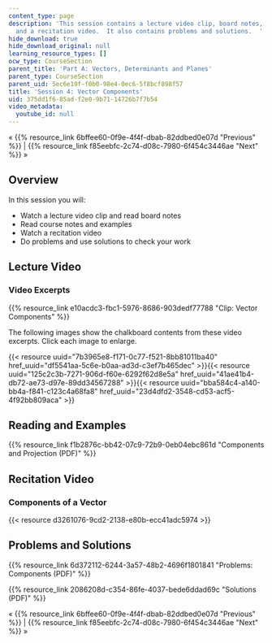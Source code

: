 ```yaml
---
content_type: page
description: 'This session contains a lecture video clip, board notes, readings, examples,
  and a recitation video.  It also contains problems and solutions.  '
hide_download: true
hide_download_original: null
learning_resource_types: []
ocw_type: CourseSection
parent_title: 'Part A: Vectors, Determinants and Planes'
parent_type: CourseSection
parent_uid: 5ec6e19f-f0b0-98e4-0ec6-5f8bcf898f57
title: 'Session 4: Vector Components'
uid: 375dd1f6-85ad-f2e0-9b71-14726b7f7b54
video_metadata:
  youtube_id: null
---
```


« {{% resource_link 6bffee60-0f9e-4f4f-dbab-82ddbed0e07d "Previous" %}} | {{% resource_link f85eebfc-2c74-d08c-7980-6f454c3446ae "Next" %}} »

Overview
--------

In this session you will:

*   Watch a lecture video clip and read board notes
*   Read course notes and examples
*   Watch a recitation video
*   Do problems and use solutions to check your work

Lecture Video
-------------

### Video Excerpts

{{% resource_link e10acdc3-fbc1-5976-8686-903dedf77788 "Clip: Vector Components" %}}

The following images show the chalkboard contents from these video excerpts. Click each image to enlarge.

{{< resource uuid="7b3965e8-f171-0c77-f521-8bb81011ba40" href_uuid="df5541aa-5c6e-b0aa-ad3d-c3ef7b465dec" >}}{{< resource uuid="125c2c3b-7271-906d-f60e-6292f62d8e5a" href_uuid="41ae41b4-db72-ae73-d97e-89dd34567288" >}}{{< resource uuid="bba584c4-a140-bb4a-f841-c123c4a68fa8" href_uuid="23d4dfd2-3548-cd53-acf5-4f92bb809aca" >}}

Reading and Examples
--------------------

{{% resource_link f1b2876c-bb42-07c9-72b9-0eb04ebc861d "Components and Projection (PDF)" %}}

Recitation Video
----------------

### Components of a Vector

{{< resource d3261076-9cd2-2138-e80b-ecc41adc5974 >}}

Problems and Solutions
----------------------

{{% resource_link 6d372112-6244-3a57-48b2-4696f1801841 "Problems: Components (PDF)" %}}

{{% resource_link 2086208d-c354-86fe-4037-bede6ddad69c "Solutions (PDF)" %}}

« {{% resource_link 6bffee60-0f9e-4f4f-dbab-82ddbed0e07d "Previous" %}} | {{% resource_link f85eebfc-2c74-d08c-7980-6f454c3446ae "Next" %}} »